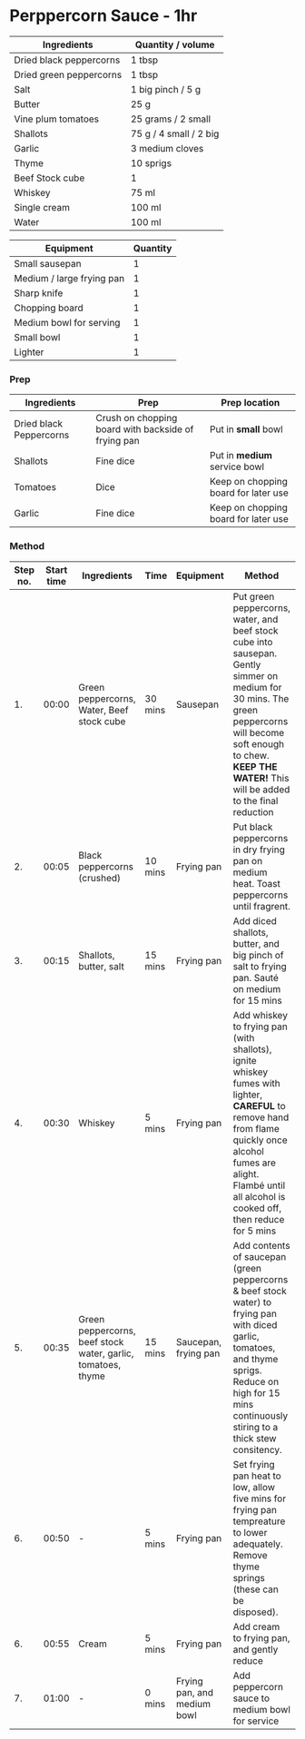 # Perppercorn Sauce - 1hr

| Ingredients | Quantity / volume |
| --- | --- |
| Dried black peppercorns | 1 tbsp |
| Dried green peppercorns | 1 tbsp |
| Salt | 1 big pinch / 5 g |
| Butter | 25 g |
| Vine plum tomatoes | 25 grams / 2 small |
| Shallots | 75 g / 4 small / 2 big |
| Garlic | 3 medium cloves |
| Thyme | 10 sprigs |
| Beef Stock cube | 1 |
| Whiskey | 75 ml |
| Single cream | 100 ml |
| Water | 100 ml |

| Equipment | Quantity | 
| --- | --- |
| Small sausepan | 1 |
| Medium / large frying pan | 1 |
| Sharp knife | 1 |
| Chopping board | 1 |
| Medium bowl for serving | 1 |
| Small bowl | 1 |
| Lighter | 1 |

### Prep
| Ingredients | Prep | Prep location |
| --- | --- | --- |
| Dried black Peppercorns | Crush on chopping board with backside of frying pan | Put in **small** bowl |
| Shallots | Fine dice | Put in **medium** service bowl |
| Tomatoes | Dice | Keep on chopping board for later use |
| Garlic | Fine dice | Keep on chopping board for later use |



### Method

| Step no. | Start time | Ingredients | Time | Equipment | Method | Addititional notes |
| --- | --- | --- | --- | --- | --- | --- |
| 1. | 00:00 | Green peppercorns, Water, Beef stock cube | 30 mins | Sausepan | Put green peppercorns, water, and beef stock cube into sausepan.  Gently simmer on medium for 30 mins.  The green peppercorns will become soft enough to chew.  **KEEP THE WATER!**  This will be added to the final reduction | **Keep the water / do not drain the green peppercorns** |
| 2. | 00:05 | Black peppercorns (crushed) | 10 mins | Frying pan | Put black peppercorns in dry frying pan on medium heat.  Toast peppercorns until fragrent. | Clean first bowl - this is no longer needed |
| 3. | 00:15 | Shallots, butter, salt | 15 mins | Frying pan | Add diced shallots, butter, and big pinch of salt to frying pan.  Sauté on medium for 15 mins | Keep second bowl, this can be used for serving peppercorn sauce |
| 4. | 00:30 | Whiskey | 5 mins | Frying pan |  Add whiskey to frying pan (with shallots), ignite whiskey fumes with lighter, **CAREFUL** to remove hand from flame quickly once alcohol fumes are alight.  Flambé until all alcohol is cooked off, then reduce for 5 mins | Remove hand quickly from whiskey flames, unless you want chared hand / arm hairs |
| 5. | 00:35 | Green peppercorns, beef stock water, garlic, tomatoes, thyme | 15 mins | Saucepan, frying pan | Add contents of saucepan (green peppercorns & beef stock water) to frying pan with diced garlic, tomatoes, and thyme sprigs.  Reduce on high for 15 mins continuously stiring to a thick stew consitency. | Clean sausepan, this is no longer needed |
| 6. | 00:50 | - | 5 mins | Frying pan | Set frying pan heat to low, allow five mins for frying pan tempreature to lower adequately.  Remove thyme springs (these can be disposed). | This is to prevent the cream going into a hot pan and curdling |
| 6. | 00:55 | Cream | 5 mins | Frying pan | Add cream to frying pan, and gently reduce | - |
| 7. | 01:00 | - | 0 mins | Frying pan, and medium bowl | Add peppercorn sauce to medium bowl for service | - |

